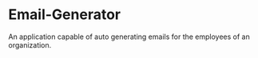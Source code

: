 # Email-Generator
An application capable of auto generating emails for the employees of an organization. 
